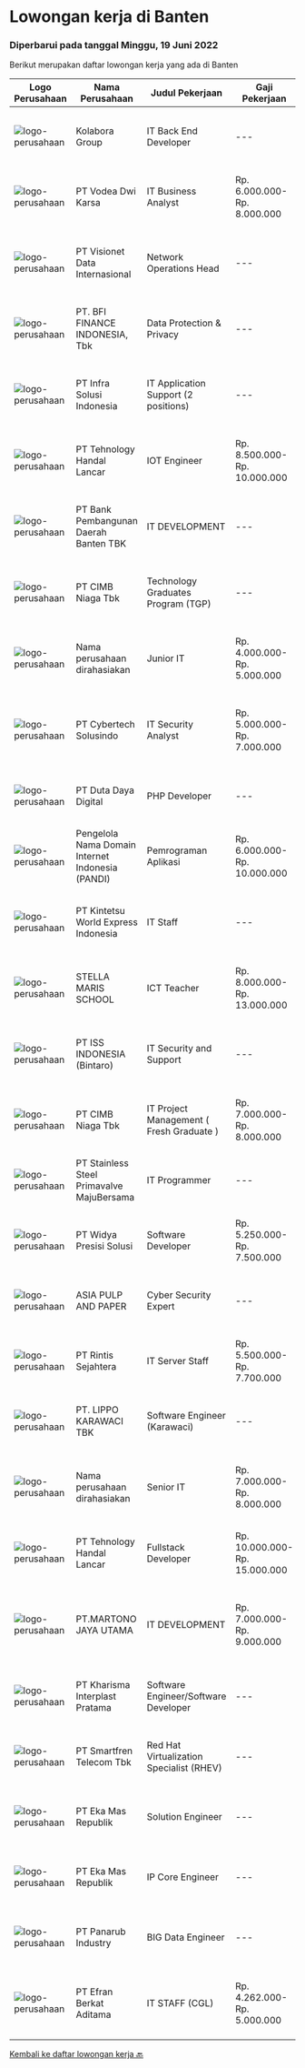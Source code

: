 
  # Lowongan kerja di Banten

  ### Diperbarui pada tanggal Minggu, 19 Juni 2022

  Berikut merupakan daftar lowongan kerja yang ada di Banten

  |Logo Perusahaan | Nama Perusahaan | Judul Pekerjaan | Gaji Pekerjaan | Lokasi | Deskripsi | Tanggal diunggah | Pranala |
  | -------------- | --------------- | --------------- | --------- | --------- | -------------- | ------- | ----------- |
  |![logo-perusahaan](https://image-service-cdn.seek.com.au/f357e28a68d888ef56b0a52ce54327c56b2b1360/ee4dce1061f3f616224767ad58cb2fc751b8d2dc)|Kolabora Group|IT Back End Developer|---|Tangerang|Do You Speak Code ?If you know you belong among the sharpest brains in the tech industry, this is your opportunity. Every day we run the risk of being...|Sabtu, 18 Juni 2022|https://www.jobstreet.co.id/id/job/it-back-end-developer-3906612?token=0~0762a630-9032-4e4e-a8b7-31c0aea8b72c&sectionRank=1&jobId=jobstreet-id-job-3906612|
|![logo-perusahaan](https://image-service-cdn.seek.com.au/a0db0faca27838ef910a0749cd197c1f3e08336d/ee4dce1061f3f616224767ad58cb2fc751b8d2dc)|PT Vodea Dwi Karsa|IT Business Analyst|Rp. 6.000.000-Rp. 8.000.000|Banten|Determine business requirements, identify areas for improvement, and develop solution Create functional specification and/or project requirement...|Sabtu, 18 Juni 2022|https://www.jobstreet.co.id/id/job/it-business-analyst-3925223?token=0~0762a630-9032-4e4e-a8b7-31c0aea8b72c&sectionRank=2&jobId=jobstreet-id-job-3925223|
|![logo-perusahaan](https://image-service-cdn.seek.com.au/84d23b3586ee4efd70ea62878095fcc6b1639e33/ee4dce1061f3f616224767ad58cb2fc751b8d2dc)|PT Visionet Data Internasional|Network Operations Head|---|Tangerang|Deskrip	si Pekerjaan:1. 	Mengembangkan teknologi yang digunakan terkait dengan sistem yang digunakan untuk mendapatkan reliability sistem yang tinggi...|Sabtu, 18 Juni 2022|https://www.jobstreet.co.id/id/job/network-operations-head-3906290?token=0~0762a630-9032-4e4e-a8b7-31c0aea8b72c&sectionRank=3&jobId=jobstreet-id-job-3906290|
|![logo-perusahaan](https://image-service-cdn.seek.com.au/a6cf0c9900691813db703a94c273f5c310cd3774/ee4dce1061f3f616224767ad58cb2fc751b8d2dc)|PT. BFI FINANCE INDONESIA, Tbk|Data Protection & Privacy|---|Tangerang|Melakukan penjagaan kualitas data pada sistem IT Mereview dan mengusulkan perbaikan validasi data Mengontrol keamanan dan privacy data Mengelola...|Sabtu, 18 Juni 2022|https://www.jobstreet.co.id/id/job/data-protection-privacy-3913723?token=0~0762a630-9032-4e4e-a8b7-31c0aea8b72c&sectionRank=4&jobId=jobstreet-id-job-3913723|
|![logo-perusahaan](https://image-service-cdn.seek.com.au/1d28508741a18a8787327f3864aa8fb63be75845/ee4dce1061f3f616224767ad58cb2fc751b8d2dc)|PT Infra Solusi Indonesia|IT Application Support (2 positions)|---|Tangerang|Maintain and Support Application such as : Billing System, BSS/OSS System, CRM System, Linknet/Firstmedia Mobile Application; Must able to identified...|Jumat, 17 Juni 2022|https://www.jobstreet.co.id/id/job/it-application-support-2-positions-3924246?token=0~0762a630-9032-4e4e-a8b7-31c0aea8b72c&sectionRank=5&jobId=jobstreet-id-job-3924246|
|![logo-perusahaan](https://i.ibb.co/sqvTCh9/112815900-stock-vector-no-image-available-icon-flat-vector.webp)|PT Tehnology Handal Lancar|IOT Engineer|Rp. 8.500.000-Rp. 10.000.000|Tangerang|Bachelor's degree in computer science, electro, data science, mathematics, or a related field. Experience using multiple embedded system as Jetson...|Sabtu, 18 Juni 2022|https://www.jobstreet.co.id/id/job/iot-engineer-3913216?token=0~0762a630-9032-4e4e-a8b7-31c0aea8b72c&sectionRank=6&jobId=jobstreet-id-job-3913216|
|![logo-perusahaan](https://i.ibb.co/sqvTCh9/112815900-stock-vector-no-image-available-icon-flat-vector.webp)|PT Bank Pembangunan Daerah Banten TBK|IT DEVELOPMENT|---|Banten|Kualifikasi :  Mengerti dokumen ISO Message Mampu mengelola database DB2 Mampu membuat aplikasi berbasis node S Menguasai aplikasi flluter Pendidikan...|Kamis, 16 Juni 2022|https://www.jobstreet.co.id/id/job/it-development-3910688?token=0~0762a630-9032-4e4e-a8b7-31c0aea8b72c&sectionRank=7&jobId=jobstreet-id-job-3910688|
|![logo-perusahaan](https://image-service-cdn.seek.com.au/2c6f6f12cb15b08239744ca7630b97fee07e84ce/ee4dce1061f3f616224767ad58cb2fc751b8d2dc)|PT CIMB Niaga Tbk|Technology Graduates Program (TGP)|---|Tangerang|Technology Graduates Program (TGP) is a program designed to develop young-enthusiastic candidates to start their career in IT. The program will equip...|Sabtu, 18 Juni 2022|https://www.jobstreet.co.id/id/job/technology-graduates-program-tgp-3913207?token=0~0762a630-9032-4e4e-a8b7-31c0aea8b72c&sectionRank=8&jobId=jobstreet-id-job-3913207|
|![logo-perusahaan](https://i.ibb.co/sqvTCh9/112815900-stock-vector-no-image-available-icon-flat-vector.webp)|Nama perusahaan dirahasiakan|Junior IT|Rp. 4.000.000-Rp. 5.000.000|Tangerang|Junior ITKriteria: Pendidikan minimal S1 Berpengalaman minimal 2 tahun sebagai Programmer/Developer di Bank Umum/BPR/Lembaga Pembiayaan Usia 25-30...|Jumat, 17 Juni 2022|https://www.jobstreet.co.id/id/job/junior-it-3923928?token=0~0762a630-9032-4e4e-a8b7-31c0aea8b72c&sectionRank=9&jobId=jobstreet-id-job-3923928|
|![logo-perusahaan](https://image-service-cdn.seek.com.au/a31ff6a0a7f98cc9e6fec3c9ee03018db343280c/ee4dce1061f3f616224767ad58cb2fc751b8d2dc)|PT Cybertech Solusindo|IT Security Analyst|Rp. 5.000.000-Rp. 7.000.000|Tangerang|Persyaratan : S1 Teknik Informatika, IPK min. 2,75 Maksimal usia 30 tahun. Diutamakan memiliki pengetahuan akan IT Security Menguasai Sistem Operasi...|Jumat, 17 Juni 2022|https://www.jobstreet.co.id/id/job/it-security-analyst-3911991?token=0~0762a630-9032-4e4e-a8b7-31c0aea8b72c&sectionRank=10&jobId=jobstreet-id-job-3911991|
|![logo-perusahaan](https://image-service-cdn.seek.com.au/37f4b10d9e280f6584590c1587ef913ae87be15d/ee4dce1061f3f616224767ad58cb2fc751b8d2dc)|PT Duta Daya Digital|PHP Developer|---|Tangerang|Crewdible is an Indonesia-based Startup company, focusing on online fulfillment services. Since 2017, Crewdible has provided multi-channel fulfillment...|Jumat, 17 Juni 2022|https://www.jobstreet.co.id/id/job/php-developer-3912125?token=0~0762a630-9032-4e4e-a8b7-31c0aea8b72c&sectionRank=11&jobId=jobstreet-id-job-3912125|
|![logo-perusahaan](https://image-service-cdn.seek.com.au/899abf4bc8249ecdd5406fb68fc0ce523d26743f/ee4dce1061f3f616224767ad58cb2fc751b8d2dc)|Pengelola Nama Domain Internet Indonesia (PANDI)|Pemrograman Aplikasi|Rp. 6.000.000-Rp. 10.000.000|Tangerang|Job DescriptionDeskripsi Pekerjaan Rincian Pekerjaan &amp; Tanggung Jawab Memastikan produk dan layanan PANDI berjalan dengan baik. Melakukan...|Jumat, 17 Juni 2022|https://www.jobstreet.co.id/id/job/pemrograman-aplikasi-3911359?token=0~0762a630-9032-4e4e-a8b7-31c0aea8b72c&sectionRank=12&jobId=jobstreet-id-job-3911359|
|![logo-perusahaan](https://image-service-cdn.seek.com.au/a28c1dfef29f7dc767bec110afb6707177709e11/ee4dce1061f3f616224767ad58cb2fc751b8d2dc)|PT Kintetsu World Express Indonesia|IT Staff|---|Jakarta Raya|Job Description : Support Operation PC and Application Troubleshooting Monitor Firewall/Endpoint KWE JP Application Profiling Upgrade Application...|Rabu, 15 Juni 2022|https://www.jobstreet.co.id/id/job/it-staff-3920539?token=0~0762a630-9032-4e4e-a8b7-31c0aea8b72c&sectionRank=13&jobId=jobstreet-id-job-3920539|
|![logo-perusahaan](https://image-service-cdn.seek.com.au/0bd8c6aa99cb75cbc712cb69cb87c8302fb5f17b/ee4dce1061f3f616224767ad58cb2fc751b8d2dc)|STELLA MARIS SCHOOL|ICT Teacher|Rp. 8.000.000-Rp. 13.000.000|Banten|Requirements S1/S2 Bachelor’s or Master’s degree minimum in ICT/Technology Education or related field Fluent in English Experience teaching ICT in...|Jumat, 17 Juni 2022|https://www.jobstreet.co.id/id/job/ict-teacher-3911809?token=0~0762a630-9032-4e4e-a8b7-31c0aea8b72c&sectionRank=14&jobId=jobstreet-id-job-3911809|
|![logo-perusahaan](https://image-service-cdn.seek.com.au/69b547796e2a7848fe3ef971363040924a411425/ee4dce1061f3f616224767ad58cb2fc751b8d2dc)|PT ISS INDONESIA (Bintaro)|IT Security and Support|---|Jawa Barat|Qualifications: Bachelor’s Degree in Computer Science/Engineering/Information Technology Minimum 1-2 years of experience in IT Operational/IT Security...|Jumat, 17 Juni 2022|https://www.jobstreet.co.id/id/job/it-security-and-support-3923620?token=0~0762a630-9032-4e4e-a8b7-31c0aea8b72c&sectionRank=15&jobId=jobstreet-id-job-3923620|
|![logo-perusahaan](https://image-service-cdn.seek.com.au/2c6f6f12cb15b08239744ca7630b97fee07e84ce/ee4dce1061f3f616224767ad58cb2fc751b8d2dc)|PT CIMB Niaga Tbk|IT Project Management ( Fresh Graduate )|Rp. 7.000.000-Rp. 8.000.000|Banten|IT Project Management for Fresh Graduates is a part of a program designed to develop young-enthusiastic candidates to start their careers in IT. The...|Jumat, 17 Juni 2022|https://www.jobstreet.co.id/id/job/it-project-management-fresh-graduate-3923942?token=0~0762a630-9032-4e4e-a8b7-31c0aea8b72c&sectionRank=16&jobId=jobstreet-id-job-3923942|
|![logo-perusahaan](https://image-service-cdn.seek.com.au/6e5520b56149f42a8af57b7592fa7a685d5f318b/ee4dce1061f3f616224767ad58cb2fc751b8d2dc)|PT Stainless Steel Primavalve MajuBersama|IT Programmer|---|Cikupa|IT ProgrammerDeskripsi pekerjaan:1. Membuat Aplikasi/ project yang direquest oleh user.2. Update atau memperbaiki sistem yang sudah ada.Persyaratan:1....|Jumat, 17 Juni 2022|https://www.jobstreet.co.id/id/job/it-programmer-3923684?token=0~0762a630-9032-4e4e-a8b7-31c0aea8b72c&sectionRank=17&jobId=jobstreet-id-job-3923684|
|![logo-perusahaan](https://image-service-cdn.seek.com.au/9fa4690332342c19d5f1dcc3b0a0e93ba6d27798/ee4dce1061f3f616224767ad58cb2fc751b8d2dc)|PT Widya Presisi Solusi|Software Developer|Rp. 5.250.000-Rp. 7.500.000|Tangerang|Developing HRIS Application using JavaScript in Oracle Visual Builder and responsible for Mobile Development and Rest API for database...|Sabtu, 18 Juni 2022|https://www.jobstreet.co.id/id/job/software-developer-3906479?token=0~0762a630-9032-4e4e-a8b7-31c0aea8b72c&sectionRank=18&jobId=jobstreet-id-job-3906479|
|![logo-perusahaan](https://image-service-cdn.seek.com.au/36a2feaca71ed37bd63769225373ce9c5cab5eea/ee4dce1061f3f616224767ad58cb2fc751b8d2dc)|ASIA PULP AND PAPER|Cyber Security Expert|---|Tangerang|Present to the board the introduction of new security demands and initiatives and to communicate the evaluation report of existing program Draft new...|Sabtu, 18 Juni 2022|https://www.jobstreet.co.id/id/job/cyber-security-expert-3906945?token=0~0762a630-9032-4e4e-a8b7-31c0aea8b72c&sectionRank=19&jobId=jobstreet-id-job-3906945|
|![logo-perusahaan](https://image-service-cdn.seek.com.au/4a69f7ffcb108464982bc6bd10fff8077a1e6436/ee4dce1061f3f616224767ad58cb2fc751b8d2dc)|PT Rintis Sejahtera|IT Server Staff|Rp. 5.500.000-Rp. 7.700.000|Tangerang|Kualifikasi: Pendidikan Min S1, Teknik Informatika/Sistem Informasi/Telekomunikasi, IPK Min 2.80 Memiliki pengalaman di bidang server &amp; storage,...|Kamis, 16 Juni 2022|https://www.jobstreet.co.id/id/job/it-server-staff-3922015?token=0~0762a630-9032-4e4e-a8b7-31c0aea8b72c&sectionRank=20&jobId=jobstreet-id-job-3922015|
|![logo-perusahaan](https://image-service-cdn.seek.com.au/36d1f72dfe2eaecadca52d4fcd4d598e74393d61/ee4dce1061f3f616224767ad58cb2fc751b8d2dc)|PT. LIPPO KARAWACI TBK|Software Engineer (Karawaci)|---|Tangerang|JOB SCOPE:We are looking for a talented programmer to create secure and functional code. You may have to provide quality coding solutions both for...|Sabtu, 18 Juni 2022|https://www.jobstreet.co.id/id/job/software-engineer-karawaci-3905922?token=0~0762a630-9032-4e4e-a8b7-31c0aea8b72c&sectionRank=21&jobId=jobstreet-id-job-3905922|
|![logo-perusahaan](https://i.ibb.co/sqvTCh9/112815900-stock-vector-no-image-available-icon-flat-vector.webp)|Nama perusahaan dirahasiakan|Senior IT|Rp. 7.000.000-Rp. 8.000.000|Banten|Senior ITKriteria : Pendidikan minimal S1 Berpengalaman minimal 5 tahun sebagai Programmer/Developer di Bank Umum/BPR/Lembaga Pembiayaan Team leader...|Jumat, 17 Juni 2022|https://www.jobstreet.co.id/id/job/senior-it-3923925?token=0~0762a630-9032-4e4e-a8b7-31c0aea8b72c&sectionRank=22&jobId=jobstreet-id-job-3923925|
|![logo-perusahaan](https://i.ibb.co/sqvTCh9/112815900-stock-vector-no-image-available-icon-flat-vector.webp)|PT Tehnology Handal Lancar|Fullstack Developer|Rp. 10.000.000-Rp. 15.000.000|Tangerang|We are looking for an experienced Full Stack Developer to help us keep growing. The key responsibilities is to work in team building and upgrading our...|Sabtu, 18 Juni 2022|https://www.jobstreet.co.id/id/job/fullstack-developer-3913220?token=0~0762a630-9032-4e4e-a8b7-31c0aea8b72c&sectionRank=23&jobId=jobstreet-id-job-3913220|
|![logo-perusahaan](https://image-service-cdn.seek.com.au/f23ae7fa6c5537fcd50e6ecc58eeb8f48837e19d/ee4dce1061f3f616224767ad58cb2fc751b8d2dc)|PT.MARTONO JAYA UTAMA|IT DEVELOPMENT|Rp. 7.000.000-Rp. 9.000.000|Serang|LOWONGAN PEKERJAAN:IT DEVELOPMENTPT.MARTONO JAYA UTAMA CILEGONKEUNTUNGAN-PAKET KOMPENSASI DAN BENEFIT MENARIK- GAJI YANG KOMPETITIFDESKRIPSI...|Kamis, 16 Juni 2022|https://www.jobstreet.co.id/id/job/it-development-3912822?token=0~0762a630-9032-4e4e-a8b7-31c0aea8b72c&sectionRank=24&jobId=jobstreet-id-job-3912822|
|![logo-perusahaan](https://image-service-cdn.seek.com.au/9cb019e72584e95154f6dd5db215bd01b9ecd696/ee4dce1061f3f616224767ad58cb2fc751b8d2dc)|PT Kharisma Interplast Pratama|Software Engineer/Software Developer|---|Banten|Kualifikasi : Pendidikan minimal S1 dalam bidang IT atau komputer Pengalaman minimal 3 tahun di ERP System Menguasai teknikal &amp; fungsional...|Jumat, 17 Juni 2022|https://www.jobstreet.co.id/id/job/software-engineer-software-developer-3924555?token=0~0762a630-9032-4e4e-a8b7-31c0aea8b72c&sectionRank=25&jobId=jobstreet-id-job-3924555|
|![logo-perusahaan](https://image-service-cdn.seek.com.au/e33a62a047a936b13377186fb2f8be447b852b49/ee4dce1061f3f616224767ad58cb2fc751b8d2dc)|PT Smartfren Telecom Tbk|Red Hat Virtualization Specialist (RHEV)|---|Tangerang|Minimal 3 years extensive technical experience with virtualization technologies, especially: Red Hat Virtualization Technically fluent in the design...|Jumat, 17 Juni 2022|https://www.jobstreet.co.id/id/job/red-hat-virtualization-specialist-rhev-3912442?token=0~0762a630-9032-4e4e-a8b7-31c0aea8b72c&sectionRank=26&jobId=jobstreet-id-job-3912442|
|![logo-perusahaan](https://image-service-cdn.seek.com.au/8f26910fe9c5bd327e3d45acc030687fe058fadd/ee4dce1061f3f616224767ad58cb2fc751b8d2dc)|PT Eka Mas Republik|Solution Engineer|---|Tangerang|Becoming a leading multimedia business in fiber broadband and interactive TV cable, MyRepublic a member of Sinar Mas, subsidiaries of PT Dian...|Jumat, 17 Juni 2022|https://www.jobstreet.co.id/id/job/solution-engineer-3912819?token=0~0762a630-9032-4e4e-a8b7-31c0aea8b72c&sectionRank=27&jobId=jobstreet-id-job-3912819|
|![logo-perusahaan](https://image-service-cdn.seek.com.au/8f26910fe9c5bd327e3d45acc030687fe058fadd/ee4dce1061f3f616224767ad58cb2fc751b8d2dc)|PT Eka Mas Republik|IP Core Engineer|---|Banten|Becoming a leading multimedia business in fiber broadband and interactive TV cable, MyRepublic a member of Sinar Mas, subsidiaries of PT Dian...|Jumat, 17 Juni 2022|https://www.jobstreet.co.id/id/job/ip-core-engineer-3912823?token=0~0762a630-9032-4e4e-a8b7-31c0aea8b72c&sectionRank=28&jobId=jobstreet-id-job-3912823|
|![logo-perusahaan](https://image-service-cdn.seek.com.au/689e81428dbd85aea0d809abfc445d8166ec78d7/ee4dce1061f3f616224767ad58cb2fc751b8d2dc)|PT Panarub Industry|BIG Data Engineer|---|Tangerang|Job Qualifications:  A team player, fast learner, creative, and have good communication skills. Strong in problem-solving, analytical skills, and...|Jumat, 17 Juni 2022|https://www.jobstreet.co.id/id/job/big-data-engineer-3924716?token=0~0762a630-9032-4e4e-a8b7-31c0aea8b72c&sectionRank=29&jobId=jobstreet-id-job-3924716|
|![logo-perusahaan](https://image-service-cdn.seek.com.au/9cf28ad5614a370ec7055018c3a023f3af3b0aa6/ee4dce1061f3f616224767ad58cb2fc751b8d2dc)|PT Efran Berkat Aditama|IT STAFF (CGL)|Rp. 4.262.000-Rp. 5.000.000|Cikupa|Tugas dan Tanggung Jawab: Membuat dan mengelola ERP sesuai dengan visi dan misi perusahaan; Bertindak sebagai konsultan internal terkait kebutuhan...|Rabu, 15 Juni 2022|https://www.jobstreet.co.id/id/job/it-staff-cgl-3921341?token=0~0762a630-9032-4e4e-a8b7-31c0aea8b72c&sectionRank=30&jobId=jobstreet-id-job-3921341|


  [Kembali ke daftar lowongan kerja 🔙](../README.md#daftar-lowongan-kerja)
  
